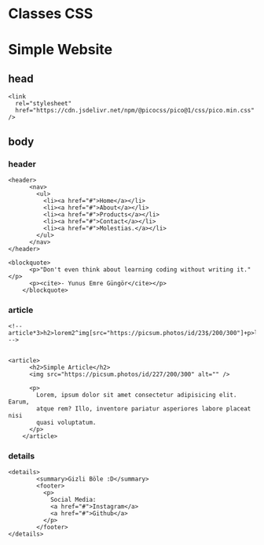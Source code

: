 # Classes CSS
# Simple Website

## head
    <link
      rel="stylesheet"
      href="https://cdn.jsdelivr.net/npm/@picocss/pico@1/css/pico.min.css"
    />

## body

### header
    <header>
          <nav>
            <ul>
              <li><a href="#">Home</a></li>
              <li><a href="#">About</a></li>
              <li><a href="#">Products</a></li>
              <li><a href="#">Contact</a></li>
              <li><a href="#">Molestias.</a></li>
            </ul>
          </nav>
    </header>

    <blockquote>
          <p>"Don't even think about learning coding without writing it."</p>
          <p><cite>- Yunus Emre Güngör</cite></p>
        </blockquote>
### article

    <!-- article*3>h2>lorem2^img[src="https://picsum.photos/id/23$/200/300"]+p>lorem30^ul>li*3>lorem3 -->


    <article>
          <h2>Simple Article</h2>
          <img src="https://picsum.photos/id/227/200/300" alt="" />

          <p>
            Lorem, ipsum dolor sit amet consectetur adipisicing elit. Earum,
            atque rem? Illo, inventore pariatur asperiores labore placeat nisi
            quasi voluptatum.
          </p>
        </article>    

### details
    <details>
            <summary>Gizli Böle :D</summary>
            <footer>
              <p>
                Social Media:
                <a href="#">Instagram</a>
                <a href="#">Github</a>
              </p>
            </footer>
    </details>    